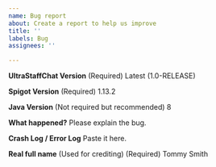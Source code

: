 ```yaml
---
name: Bug report
about: Create a report to help us improve
title: ''
labels: Bug
assignees: ''

---
```


**UltraStaffChat Version** (Required)
Latest (1.0-RELEASE)

**Spigot Version** (Required)
1.13.2

**Java Version** (Not required but recommended)
8

**What happened?**
Please explain the bug.

**Crash Log / Error Log**
Paste it here.

**Real full name** (Used for crediting) (Required)
Tommy Smith
